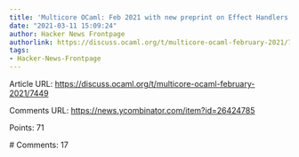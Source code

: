 ```yaml
---
title: 'Multicore OCaml: Feb 2021 with new preprint on Effect Handlers'
date: "2021-03-11 15:09:24"
author: Hacker News Frontpage
authorlink: https://discuss.ocaml.org/t/multicore-ocaml-february-2021/7449
tags:
- Hacker-News-Frontpage
---
```


<p>Article URL: <a href="https://discuss.ocaml.org/t/multicore-ocaml-february-2021/7449">https://discuss.ocaml.org/t/multicore-ocaml-february-2021/7449</a></p>
<p>Comments URL: <a href="https://news.ycombinator.com/item?id=26424785">https://news.ycombinator.com/item?id=26424785</a></p>
<p>Points: 71</p>
<p># Comments: 17</p>
